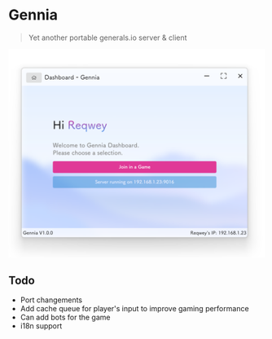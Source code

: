 # Gennia

> Yet another portable generals.io server & client

![**Gennia**](assets/img/readme-image-1.png)

## Todo

* Port changements
* Add cache queue for player's input to improve gaming performance
* Can add bots for the game
* i18n support